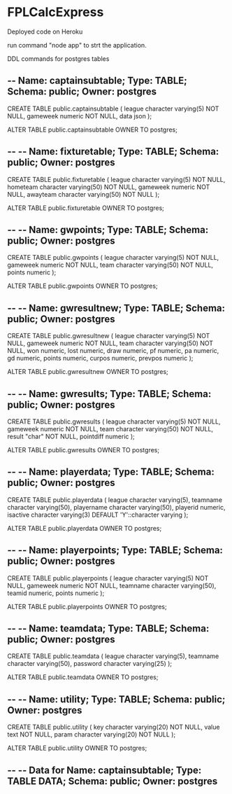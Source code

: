# FPLCalcExpress
Deployed code on Heroku

run command "node app" to strt the application.


DDL commands for postgres tables

-- Name: captainsubtable; Type: TABLE; Schema: public; Owner: postgres
--

CREATE TABLE public.captainsubtable (
    league character varying(5) NOT NULL,
    gameweek numeric NOT NULL,
    data json
);


ALTER TABLE public.captainsubtable OWNER TO postgres;

--
-- Name: fixturetable; Type: TABLE; Schema: public; Owner: postgres
--

CREATE TABLE public.fixturetable (
    league character varying(5) NOT NULL,
    hometeam character varying(50) NOT NULL,
    gameweek numeric NOT NULL,
    awayteam character varying(50) NOT NULL
);


ALTER TABLE public.fixturetable OWNER TO postgres;

--
-- Name: gwpoints; Type: TABLE; Schema: public; Owner: postgres
--

CREATE TABLE public.gwpoints (
    league character varying(5) NOT NULL,
    gameweek numeric NOT NULL,
    team character varying(50) NOT NULL,
    points numeric
);


ALTER TABLE public.gwpoints OWNER TO postgres;

--
-- Name: gwresultnew; Type: TABLE; Schema: public; Owner: postgres
--

CREATE TABLE public.gwresultnew (
    league character varying(5) NOT NULL,
    gameweek numeric NOT NULL,
    team character varying(50) NOT NULL,
    won numeric,
    lost numeric,
    draw numeric,
    pf numeric,
    pa numeric,
    gd numeric,
    points numeric,
    curpos numeric,
    prevpos numeric
);


ALTER TABLE public.gwresultnew OWNER TO postgres;

--
-- Name: gwresults; Type: TABLE; Schema: public; Owner: postgres
--

CREATE TABLE public.gwresults (
    league character varying(5) NOT NULL,
    gameweek numeric NOT NULL,
    team character varying(50) NOT NULL,
    result "char" NOT NULL,
    pointdiff numeric
);


ALTER TABLE public.gwresults OWNER TO postgres;

--
-- Name: playerdata; Type: TABLE; Schema: public; Owner: postgres
--

CREATE TABLE public.playerdata (
    league character varying(5),
    teamname character varying(50),
    playername character varying(50),
    playerid numeric,
    isactive character varying(3) DEFAULT 'Y'::character varying
);


ALTER TABLE public.playerdata OWNER TO postgres;

--
-- Name: playerpoints; Type: TABLE; Schema: public; Owner: postgres
--

CREATE TABLE public.playerpoints (
    league character varying(5) NOT NULL,
    gameweek numeric NOT NULL,
    teamname character varying(50),
    teamid numeric,
    points numeric
);


ALTER TABLE public.playerpoints OWNER TO postgres;

--
-- Name: teamdata; Type: TABLE; Schema: public; Owner: postgres
--

CREATE TABLE public.teamdata (
    league character varying(5),
    teamname character varying(50),
    password character varying(25)
);


ALTER TABLE public.teamdata OWNER TO postgres;

--
-- Name: utility; Type: TABLE; Schema: public; Owner: postgres
--

CREATE TABLE public.utility (
    key character varying(20) NOT NULL,
    value text NOT NULL,
    param character varying(20) NOT NULL
);


ALTER TABLE public.utility OWNER TO postgres;

--
-- Data for Name: captainsubtable; Type: TABLE DATA; Schema: public; Owner: postgres
--